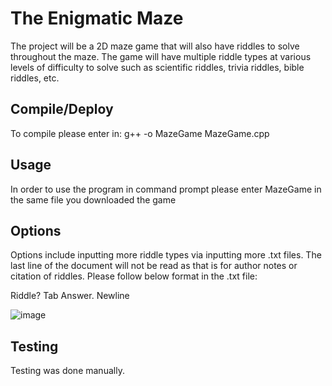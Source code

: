 # The Enigmatic Maze

The project will be a 2D maze game that will also have riddles to solve throughout the maze. The game will have multiple riddle types at various levels of difficulty to solve such as scientific riddles, trivia riddles, bible riddles, etc. 

## Compile/Deploy

To compile please enter in: g++ -o MazeGame MazeGame.cpp

## Usage
In order to use the program in command prompt please enter MazeGame in the same file you downloaded the game

## Options
Options include inputting more riddle types via inputting more .txt files. The last line of the document will not be read as that is for author notes or citation of riddles. Please follow below format in the .txt file:

Riddle? Tab Answer. Newline

![image](https://github.com/user-attachments/assets/4112b2e6-2537-4ed2-83ab-28e3deb6bf18)


## Testing
Testing was done manually.
